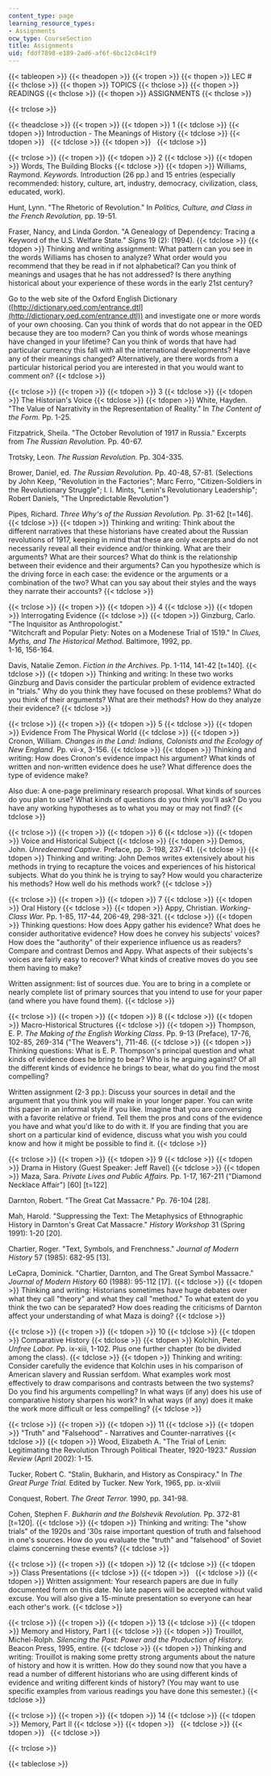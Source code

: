 ```yaml
---
content_type: page
learning_resource_types:
- Assignments
ocw_type: CourseSection
title: Assignments
uid: fddf7898-e189-2ad6-af6f-6bc12c84c1f9
---
```


{{< tableopen >}}
{{< theadopen >}}
{{< tropen >}}
{{< thopen >}}
LEC #
{{< thclose >}}
{{< thopen >}}
TOPICS
{{< thclose >}}
{{< thopen >}}
READINGS
{{< thclose >}}
{{< thopen >}}
ASSIGNMENTS
{{< thclose >}}

{{< trclose >}}

{{< theadclose >}}
{{< tropen >}}
{{< tdopen >}}
1
{{< tdclose >}}
{{< tdopen >}}
Introduction - The Meanings of History
{{< tdclose >}}
{{< tdopen >}}
 
{{< tdclose >}}
{{< tdopen >}}
 
{{< tdclose >}}

{{< trclose >}}
{{< tropen >}}
{{< tdopen >}}
2
{{< tdclose >}}
{{< tdopen >}}
Words, The Building Blocks
{{< tdclose >}}
{{< tdopen >}}
Williams, Raymond. _Keywords._ Introduction (26 pp.) and 15 entries (especially recommended: history, culture, art, industry, democracy, civilization, class, educated, work).  
  
Hunt, Lynn. "The Rhetoric of Revolution." In _Politics, Culture, and Class in the French Revolution,_ pp. 19-51.  
  
Fraser, Nancy, and Linda Gordon. "A Genealogy of Dependency: Tracing a Keyword of the U.S. Welfare State." _Signs_ 19 (2): (1994).
{{< tdclose >}}
{{< tdopen >}}
Thinking and writing assignment: What pattern can you see in the words Williams has chosen to analyze? What order would you recommend that they be read in if not alphabetical? Can you think of meanings and usages that he has not addressed? Is there anything historical about your experience of these words in the early 21st century?  
  
Go to the web site of the Oxford English Dictionary ([http://dictionary.oed.com/entrance.dtl](http://dictionary.oed.com/entrance.dtl)) and investigate one or more words of your own choosing. Can you think of words that do not appear in the OED because they are too modern? Can you think of words whose meanings have changed in your lifetime? Can you think of words that have had particular currency this fall with all the international developments? Have any of their meanings changed? Alternatively, are there words from a particular historical period you are interested in that you would want to comment on?
{{< tdclose >}}

{{< trclose >}}
{{< tropen >}}
{{< tdopen >}}
3
{{< tdclose >}}
{{< tdopen >}}
The Historian's Voice
{{< tdclose >}}
{{< tdopen >}}
White, Hayden. "The Value of Narrativity in the Representation of Reality." In _The Content of the Form._ Pp. 1-25.  
  
Fitzpatrick, Sheila. "The October Revolution of 1917 in Russia." Excerpts from _The Russian Revolution._ Pp. 40-67.  
  
Trotsky, Leon. _The Russian Revolution._ Pp. 304-335.  
  
Brower, Daniel, ed. _The Russian Revolution._ Pp. 40-48, 57-81. (Selections by John Keep, "Revolution in the Factories"; Marc Ferro, "Citizen-Soldiers in the Revolutionary Struggle"; I. I. Mints, "Lenin's Revolutionary Leadership"; Robert Daniels, "The Unpredictable Revolution")  
  
Pipes, Richard. _Three Why's of the Russian Revolution._ Pp. 31-62 \[t=146\].
{{< tdclose >}}
{{< tdopen >}}
Thinking and writing: Think about the different narratives that these historians have created about the Russian revolutions of 1917, keeping in mind that these are only excerpts and do not necessarily reveal all their evidence and/or thinking. What are their arguments? What are their sources? What do think is the relationship between their evidence and their arguments? Can you hypothesize which is the driving force in each case: the evidence or the arguments or a combination of the two? What can you say about their styles and the ways they narrate their accounts?
{{< tdclose >}}

{{< trclose >}}
{{< tropen >}}
{{< tdopen >}}
4
{{< tdclose >}}
{{< tdopen >}}
Interrogating Evidence
{{< tdclose >}}
{{< tdopen >}}
Ginzburg, Carlo. "The Inquisitor as Anthropologist."  
"Witchcraft and Popular Piety: Notes on a Modenese Trial of 1519." In _Clues, Myths, and The Historical Method._ Baltimore, 1992, pp.  
1-16, 156-164.  
  
Davis, Natalie Zemon. _Fiction in the Archives._ Pp. 1-114, 141-42 \[t=140\].
{{< tdclose >}}
{{< tdopen >}}
Thinking and writing: In these two works Ginzburg and Davis consider the particular problem of evidence extracted in "trials." Why do you think they have focused on these problems? What do you think of their arguments? What are their methods? How do they analyze their evidence?
{{< tdclose >}}

{{< trclose >}}
{{< tropen >}}
{{< tdopen >}}
5
{{< tdclose >}}
{{< tdopen >}}
Evidence From The Physical World
{{< tdclose >}}
{{< tdopen >}}
Cronon, William. _Changes in the Land: Indians, Colonists and the Ecology of New England._ Pp. vii-x, 3-156.
{{< tdclose >}}
{{< tdopen >}}
Thinking and writing: How does Cronon's evidence impact his argument? What kinds of written and non-written evidence does he use? What difference does the type of evidence make?  
  
Also due: A one-page preliminary research proposal. What kinds of sources do you plan to use? What kinds of questions do you think you'll ask? Do you have any working hypotheses as to what you may or may not find?
{{< tdclose >}}

{{< trclose >}}
{{< tropen >}}
{{< tdopen >}}
6
{{< tdclose >}}
{{< tdopen >}}
Voice and Historical Subject
{{< tdclose >}}
{{< tdopen >}}
Demos, John. _Unredeemed Captive._ Preface, pp. 3-198, 237-41.
{{< tdclose >}}
{{< tdopen >}}
Thinking and writing: John Demos writes extensively about his methods in trying to recapture the voices and experiences of his historical subjects. What do you think he is trying to say? How would you characterize his methods? How well do his methods work?
{{< tdclose >}}

{{< trclose >}}
{{< tropen >}}
{{< tdopen >}}
7
{{< tdclose >}}
{{< tdopen >}}
Oral History
{{< tdclose >}}
{{< tdopen >}}
Appy, Christian. _Working-Class War._ Pp. 1-85, 117-44, 206-49, 298-321.
{{< tdclose >}}
{{< tdopen >}}
Thinking questions: How does Appy gather his evidence? What does he consider authoritative evidence? How does he convey his subjects' voices? How does the "authority" of their experience influence us as readers? Compare and contrast Demos and Appy. What aspects of their subjects's voices are fairly easy to recover? What kinds of creative moves do you see them having to make?  
  
Written assignment: list of sources due. You are to bring in a complete or nearly complete list of primary sources that you intend to use for your paper (and where you have found them).
{{< tdclose >}}

{{< trclose >}}
{{< tropen >}}
{{< tdopen >}}
8
{{< tdclose >}}
{{< tdopen >}}
Macro-Historical Structures
{{< tdclose >}}
{{< tdopen >}}
Thompson, E. P. _The Making of the English Working Class_. Pp. 9-13 (Preface), 17-76, 102-85, 269-314 ("The Weavers"), 711-46.
{{< tdclose >}}
{{< tdopen >}}
Thinking questions: What is E. P. Thompson's principal question and what kinds of evidence does he bring to bear? Who is he arguing against? Of all the different kinds of evidence he brings to bear, what do you find the most compelling?  
  
Written assignment (2-3 pp.): Discuss your sources in detail and the argument that you think you will make in your longer paper. You can write this paper in an informal style if you like. Imagine that you are conversing with a favorite relative or friend. Tell them the pros and cons of the evidence you have and what you'd like to do with it. If you are finding that you are short on a particular kind of evidence, discuss what you wish you could know and how it might be possible to find it.
{{< tdclose >}}

{{< trclose >}}
{{< tropen >}}
{{< tdopen >}}
9
{{< tdclose >}}
{{< tdopen >}}
Drama in History (Guest Speaker: Jeff Ravel)
{{< tdclose >}}
{{< tdopen >}}
Maza, Sara. _Private Lives and Public Affairs._ Pp. 1-17, 167-211 ("Diamond Necklace Affair") \[60\] \[t=122\]  
  
Darnton, Robert. "The Great Cat Massacre." Pp. 76-104 \[28\].  
  
Mah, Harold. "Suppressing the Text: The Metaphysics of Ethnographic History in Darnton's Great Cat Massacre." _History Workshop_ 31 (Spring 1991): 1-20 \[20\].  
  
Chartier, Roger. "Text, Symbols, and Frenchness." _Journal of Modern History_ 57 (1985): 682-95 \[13\].  
  
LeCapra, Dominick. "Chartier, Darnton, and The Great Symbol Massacre." _Journal of Modern History_ 60 (1988): 95-112 \[17\].
{{< tdclose >}}
{{< tdopen >}}
Thinking and writing: Historians sometimes have huge debates over what they call "theory" and what they call "method." To what extent do you think the two can be separated? How does reading the criticisms of Darnton affect your understanding of what Maza is doing?
{{< tdclose >}}

{{< trclose >}}
{{< tropen >}}
{{< tdopen >}}
10
{{< tdclose >}}
{{< tdopen >}}
Comparative History
{{< tdclose >}}
{{< tdopen >}}
Kolchin, Peter. _Unfree Labor._ Pp. ix-xiii, 1-102. Plus one further chapter (to be divided among the class).
{{< tdclose >}}
{{< tdopen >}}
Thinking and writing: Consider carefully the evidence that Kolchin uses in his comparison of American slavery and Russian serfdom. What examples work most effectively to draw comparisons and contrasts between the two systems? Do you find his arguments compelling? In what ways (if any) does his use of comparative history sharpen his work? In what ways (if any) does it make the work more difficult or less compelling?
{{< tdclose >}}

{{< trclose >}}
{{< tropen >}}
{{< tdopen >}}
11
{{< tdclose >}}
{{< tdopen >}}
"Truth" and "Falsehood" - Narratives and Counter-narratives
{{< tdclose >}}
{{< tdopen >}}
Wood, Elizabeth A. "The Trial of Lenin: Legitimating the Revolution Through Political Theater, 1920-1923." _Russian Review_ (April 2002): 1-15.  
  
Tucker, Robert C. "Stalin, Bukharin, and History as Conspiracy." In _The Great Purge Trial._ Edited by Tucker. New York, 1965, pp. ix-xlviii  
  
Conquest, Robert. _The Great Terror._ 1990, pp. 341-98.  
  
Cohen, Stephen F. _Bukharin and the Bolshevik Revolution._ Pp. 372-81 \[t=120\].
{{< tdclose >}}
{{< tdopen >}}
Thinking and writing: The "show trials" of the 1920s and '30s raise important question of truth and falsehood in one's sources. How do you evaluate the "truth" and "falsehood" of Soviet claims concerning these events?
{{< tdclose >}}

{{< trclose >}}
{{< tropen >}}
{{< tdopen >}}
12
{{< tdclose >}}
{{< tdopen >}}
Class Presentations
{{< tdclose >}}
{{< tdopen >}}
 
{{< tdclose >}}
{{< tdopen >}}
Written assignment: Your research papers are due in fully documented form on this date. No late papers will be accepted without valid excuse. You will also give a 15-minute presentation so everyone can hear each other's work.
{{< tdclose >}}

{{< trclose >}}
{{< tropen >}}
{{< tdopen >}}
13
{{< tdclose >}}
{{< tdopen >}}
Memory and History, Part I
{{< tdclose >}}
{{< tdopen >}}
Trouillot, Michel-Rolph. _Silencing the Past: Power and the Production of History._ Beacon Press, 1995, entire.
{{< tdclose >}}
{{< tdopen >}}
Thinking and writing: Trouillot is making some pretty strong arguments about the nature of history and how it is written. How do they sound now that you have a read a number of different historians who are using different kinds of evidence and writing different kinds of history? (You may want to use specific examples from various readings you have done this semester.)
{{< tdclose >}}

{{< trclose >}}
{{< tropen >}}
{{< tdopen >}}
14
{{< tdclose >}}
{{< tdopen >}}
Memory, Part II
{{< tdclose >}}
{{< tdopen >}}
 
{{< tdclose >}}
{{< tdopen >}}
 
{{< tdclose >}}

{{< trclose >}}

{{< tableclose >}}